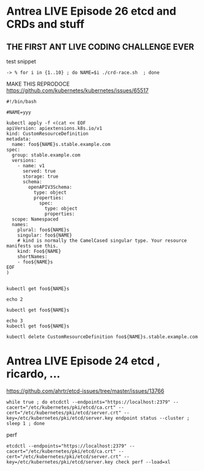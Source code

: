 
# Antrea LIVE Episode 26 etcd and CRDs and stuff


## THE FIRST ANT LIVE CODING CHALLENGE EVER
test snippet

```
-> % for i in {1..10} ; do NAME=$i ./crd-race.sh  ; done
```


MAKE THIS REPRODOCE https://github.com/kubernetes/kubernetes/issues/65517 
```
#!/bin/bash

#NAME=yyy

kubectl apply -f <(cat << EOF
apiVersion: apiextensions.k8s.io/v1
kind: CustomResourceDefinition
metadata:
  name: foo${NAME}s.stable.example.com
spec:
  group: stable.example.com
  versions:
    - name: v1
      served: true
      storage: true
      schema:
        openAPIV3Schema:
          type: object
          properties:
            spec:
              type: object
              properties:
  scope: Namespaced
  names:
    plural: foo${NAME}s
    singular: foo${NAME}
    # kind is normally the CamelCased singular type. Your resource manifests use this.
    kind: Foo${NAME}
    shortNames:
    - foo${NAME}s
EOF
)


kubectl get foo${NAME}s

echo 2

kubectl get foo${NAME}s

echo 3
kubectl get foo${NAME}s

kubectl delete CustomResourceDefinition foo${NAME}s.stable.example.com
```



# Antrea LIVE Episode 24 etcd , ricardo, ...

https://github.com/ahrtr/etcd-issues/tree/master/issues/13766

```
while true ; do etcdctl --endpoints="https://localhost:2379" --cacert="/etc/kubernetes/pki/etcd/ca.crt" --cert="/etc/kubernetes/pki/etcd/server.crt" --key=/etc/kubernetes/pki/etcd/server.key endpoint status --cluster ; sleep 1 ; done
```

perf

```
etcdctl --endpoints="https://localhost:2379" --cacert="/etc/kubernetes/pki/etcd/ca.crt" --cert="/etc/kubernetes/pki/etcd/server.crt" --key=/etc/kubernetes/pki/etcd/server.key check perf --load=xl
```
